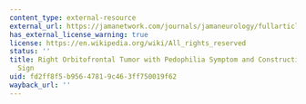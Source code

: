 ```yaml
---
content_type: external-resource
external_url: https://jamanetwork.com/journals/jamaneurology/fullarticle/783830
has_external_license_warning: true
license: https://en.wikipedia.org/wiki/All_rights_reserved
status: ''
title: Right Orbitofrontal Tumor with Pedophilia Symptom and Constructional Apraxia
  Sign
uid: fd2ff8f5-b956-4781-9c46-3ff750019f62
wayback_url: ''
---
```

